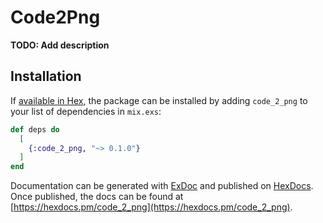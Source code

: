 # Code2Png

**TODO: Add description**

## Installation

If [available in Hex](https://hex.pm/docs/publish), the package can be installed
by adding `code_2_png` to your list of dependencies in `mix.exs`:

```elixir
def deps do
  [
    {:code_2_png, "~> 0.1.0"}
  ]
end
```

Documentation can be generated with [ExDoc](https://github.com/elixir-lang/ex_doc)
and published on [HexDocs](https://hexdocs.pm). Once published, the docs can
be found at [https://hexdocs.pm/code_2_png](https://hexdocs.pm/code_2_png).

